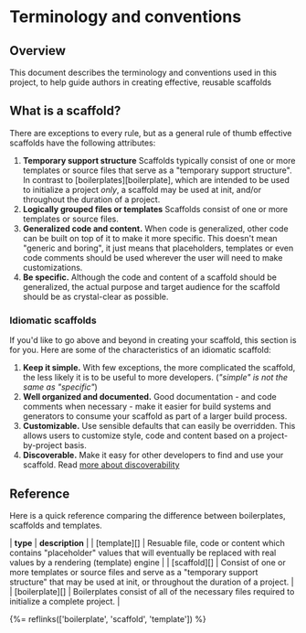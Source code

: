 # Terminology and conventions

## Overview

This document describes the terminology and conventions used in this project, to help guide authors in creating effective, reusable scaffolds

<!-- toc -->

## What is a scaffold?

There are exceptions to every rule, but as a general rule of thumb effective scaffolds have the following attributes:

  1. **Temporary support structure** Scaffolds typically consist of one or more templates or source files that serve as a "temporary support structure". In contrast to [boilerplates][boilerplate], which are intended to be used to initialize a project _only_, a scaffold may be used at init, and/or throughout the duration of a project. 
  1. **Logically grouped files or templates** Scaffolds consist of one or more templates or source files. 
  1. **Generalized code and content.** When code is generalized, other code can be built on top of it to make it more specific. This doesn't mean "generic and boring", it just means that placeholders, templates or even code comments should be used wherever the user will need to make customizations.
  1. **Be specific.** Although the code and content of a scaffold should be generalized, the actual purpose and target audience for the scaffold should be as crystal-clear as possible. 

### Idiomatic scaffolds

If you'd like to go above and beyond in creating your scaffold, this section is for you. Here are some of the characteristics of an idiomatic scaffold:

  1. **Keep it simple.** With few exceptions, the more complicated the scaffold, the less likely it is to be useful to more developers. (_"simple" is not the same as "specific"_)
  1. **Well organized and documented.** Good documentation - and code comments when necessary - make it easier for build systems and generators to consume your scaffold as part of a larger build process. 
  1. **Customizable.** Use sensible defaults that can easily be overridden. This allows users to customize style, code and content based on a project-by-project basis. 
  1. **Discoverable.** Make it easy for other developers to find and use your scaffold. Read [more about discoverability](./authoring.md) 

## Reference

Here is a quick reference comparing the difference between boilerplates, scaffolds and templates.

| **type** | **description** |
| [template][] | Resuable file, code or content which contains "placeholder" values that will eventually be replaced with real values by a rendering (template) engine |
| [scaffold][] | Consist of one or more templates or source files and serve as a "temporary support structure" that may be used at init, or throughout the duration of a project. |
| [boilerplate][] | Boilerplates consist of all of the necessary files required to initialize a complete project. |


{%= reflinks(['boilerplate', 'scaffold', 'template']) %}
